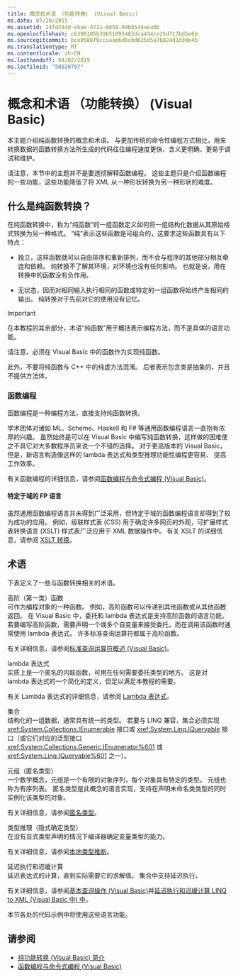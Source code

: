 ```yaml
---
title: 概念和术语 （功能转换） (Visual Basic)
ms.date: 07/20/2015
ms.assetid: 24fd244d-ebae-4721-8858-89bb544aea0b
ms.openlocfilehash: c6308185b39651095482dca434ce25d717bd5e6b
ms.sourcegitcommit: bce0586f0cccaae6d6cbd625d5a7b824d1d3de4b
ms.translationtype: MT
ms.contentlocale: zh-CN
ms.lasthandoff: 04/02/2019
ms.locfileid: "58820797"
---
```

# <a name="concepts-and-terminology-functional-transformation-visual-basic"></a>概念和术语 （功能转换） (Visual Basic)
本主题介绍纯函数转换的概念和术语。 与更加传统的命令性编程方式相比，用来转换数据的函数转换方法所生成的代码往往编程速度更快、含义更明确、更易于调试和维护。  
  
 请注意，本节中的主题并不是要透彻解释函数编程。 这些主题只是介绍函数编程的一些功能，这些功能降低了将 XML 从一种形状转换为另一种形状的难度。  
  
## <a name="what-is-pure-functional-transformation"></a>什么是纯函数转换？  
 在纯函数转换中，称为“纯函数”的一组函数定义如何将一组结构化数据从其原始格式转换为另一种格式。 “纯”表示这些函数是可组合的，这要求这些函数具有以下特点：  
  
-   独立，这样函数就可以自由排序和重新排列，而不会与程序的其他部分相互牵连和依赖。 纯转换不了解其环境，对环境也没有任何影响。 也就是说，用在转换中的函数没有负作用。  
  
-   无状态，因而对相同输入执行相同的函数或特定的一组函数将始终产生相同的输出。 纯转换对于先前对它的使用没有记忆。  
  
> [!IMPORTANT]
>  在本教程的其余部分，术语“纯函数”用于概括表示编程方法，而不是具体的语言功能。  
>   
>  请注意，必须在 Visual Basic 中的函数作为实现纯函数。  
>   
>  此外，不要将纯函数与 C++ 中的纯虚方法混淆。 后者表示包含类是抽象的，并且不提供方法体。  
  
### <a name="functional-programming"></a>函数编程  
 函数编程是一种编程方法，直接支持纯函数转换。  
  
 学术团体对诸如 ML、Scheme、Haskell 和 F# 等通用函数编程语言一直抱有浓厚的兴趣。 虽然始终是可以在 Visual Basic 中编写纯函数转换，这样做的困难使之不具它对大多数程序员来说一个不错的选择。 对于更高版本的 Visual Basic，但是，新语言构造像这样的 lambda 表达式和类型推理功能性编程更容易、 提高工作效率。  
  
 有关函数编程的详细信息，请参阅[函数编程与命令式编程 (Visual Basic)](../../../../visual-basic/programming-guide/concepts/linq/functional-programming-vs-imperative-programming.md)。  
  
#### <a name="domain-specific-fp-languages"></a>特定于域的 FP 语言  
 虽然通用函数编程语言并未得到广泛采用，但特定于域的函数编程语言却得到了较为成功的应用。 例如，级联样式表 (CSS) 用于确定许多网页的外观，可扩展样式表转换语言 (XSLT) 样式表广泛应用于 XML 数据操作中。 有关 XSLT 的详细信息，请参阅 [XSLT 转换](../../../../standard/data/xml/xslt-transformations.md)。  
  
## <a name="terminology"></a>术语  
 下表定义了一些与函数转换相关的术语。  
  
 高阶（第一类）函数  
 可作为编程对象的一种函数。 例如，高阶函数可以传递到其他函数或从其他函数返回。 在 Visual Basic 中，委托和 lambda 表达式是支持高阶函数的语言功能。 若要编写高阶函数，需要声明一个或多个自变量来接受委托，而在调用该函数时通常使用 lambda 表达式。 许多标准查询运算符都属于高阶函数。  
  
 有关详细信息，请参阅[标准查询运算符概述 (Visual Basic)](../../../../visual-basic/programming-guide/concepts/linq/standard-query-operators-overview.md)。  
  
 lambda 表达式  
 实质上是一个匿名的内联函数，可用在任何需要委托类型的地方。 这是对 lambda 表达式的一个简化的定义，但足以满足本教程的需要。  
  
 有关 Lambda 表达式的详细信息，请参阅 [Lambda 表达式](../../../../visual-basic/programming-guide/language-features/procedures/lambda-expressions.md)。  
  
 集合  
 结构化的一组数据，通常具有统一的类型。 若要与 LINQ 兼容，集合必须实现 <xref:System.Collections.IEnumerable> 接口或 <xref:System.Linq.IQueryable> 接口（或它们对应的泛型接口 <xref:System.Collections.Generic.IEnumerator%601> 或 <xref:System.Linq.IQueryable%601> 之一）。  
  
 元组（匿名类型）  
 一个数学概念，元组是一个有限的对象序列，每个对象具有特定的类型。 元组也称为有序列表。 匿名类型是此概念的语言实现，支持在声明未命名类类型的同时实例化该类型的对象。  
  
 有关详细信息，请参阅[匿名类型](../../../../visual-basic/programming-guide/language-features/objects-and-classes/anonymous-types.md)。  
  
 类型推理（隐式确定类型）  
 在没有显式类型声明的情况下编译器确定变量类型的能力。  
  
 有关详细信息，请参阅[本地类型推断](../../../../visual-basic/programming-guide/language-features/variables/local-type-inference.md)。  
  
 延迟执行和迟缓计算  
 延迟表达式的计算，直到实际需要它的求解值。 集合中支持延迟执行。  
  
 有关详细信息，请参阅[基本查询操作 (Visual Basic)](../../../../visual-basic/programming-guide/concepts/linq/basic-query-operations.md)并[延迟执行和迟缓计算 LINQ to XML (Visual Basic 中) 中](../../../../visual-basic/programming-guide/concepts/linq/deferred-execution-and-lazy-evaluation-in-linq-to-xml.md)。  
  
 本节各处的代码示例中将使用这些语言功能。  
  
## <a name="see-also"></a>请参阅

- [纯功能转换 (Visual Basic) 简介](../../../../visual-basic/programming-guide/concepts/linq/introduction-to-pure-functional-transformations.md)
- [函数编程与命令式编程 (Visual Basic)](../../../../visual-basic/programming-guide/concepts/linq/functional-programming-vs-imperative-programming.md)
